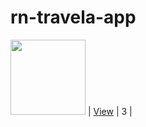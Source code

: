 # rn-travela-app

<img src="https://cdn.dribbble.com/users/3862493/screenshots/14924767/media/c4429b1e626ab27b85e0d52db08fbac4.png?compress=1&resize=1200x900" width="120" /> | [View](https://dribbble.com/shots/14924767-Travel-App-UI) | 3 |

